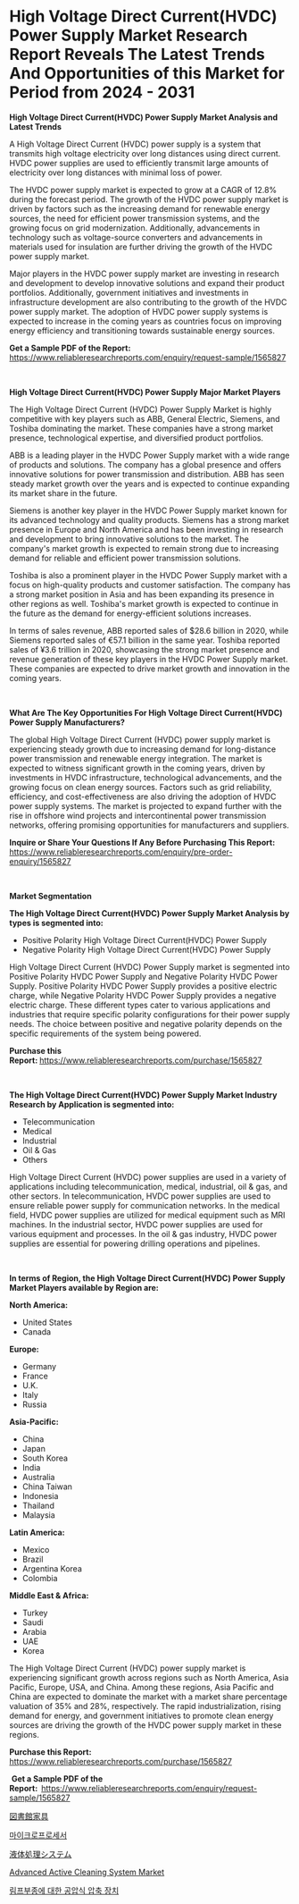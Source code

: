 <p><h1>High Voltage Direct Current(HVDC) Power Supply Market Research Report Reveals The Latest Trends And Opportunities of this Market for Period from 2024 - 2031</h1></p><p><strong>High Voltage Direct Current(HVDC) Power Supply Market Analysis and Latest Trends</strong></p>
<p><p>A High Voltage Direct Current (HVDC) power supply is a system that transmits high voltage electricity over long distances using direct current. HVDC power supplies are used to efficiently transmit large amounts of electricity over long distances with minimal loss of power.</p><p>The HVDC power supply market is expected to grow at a CAGR of 12.8% during the forecast period. The growth of the HVDC power supply market is driven by factors such as the increasing demand for renewable energy sources, the need for efficient power transmission systems, and the growing focus on grid modernization. Additionally, advancements in technology such as voltage-source converters and advancements in materials used for insulation are further driving the growth of the HVDC power supply market.</p><p>Major players in the HVDC power supply market are investing in research and development to develop innovative solutions and expand their product portfolios. Additionally, government initiatives and investments in infrastructure development are also contributing to the growth of the HVDC power supply market. The adoption of HVDC power supply systems is expected to increase in the coming years as countries focus on improving energy efficiency and transitioning towards sustainable energy sources.</p></p>
<p><strong>Get a Sample PDF of the Report:&nbsp;</strong> <a href="https://www.reliableresearchreports.com/enquiry/request-sample/1565827">https://www.reliableresearchreports.com/enquiry/request-sample/1565827</a></p>
<p>&nbsp;</p>
<p><strong>High Voltage Direct Current(HVDC) Power Supply Major Market Players</strong></p>
<p><p>The High Voltage Direct Current (HVDC) Power Supply Market is highly competitive with key players such as ABB, General Electric, Siemens, and Toshiba dominating the market. These companies have a strong market presence, technological expertise, and diversified product portfolios.</p><p>ABB is a leading player in the HVDC Power Supply market with a wide range of products and solutions. The company has a global presence and offers innovative solutions for power transmission and distribution. ABB has seen steady market growth over the years and is expected to continue expanding its market share in the future.</p><p>Siemens is another key player in the HVDC Power Supply market known for its advanced technology and quality products. Siemens has a strong market presence in Europe and North America and has been investing in research and development to bring innovative solutions to the market. The company's market growth is expected to remain strong due to increasing demand for reliable and efficient power transmission solutions.</p><p>Toshiba is also a prominent player in the HVDC Power Supply market with a focus on high-quality products and customer satisfaction. The company has a strong market position in Asia and has been expanding its presence in other regions as well. Toshiba's market growth is expected to continue in the future as the demand for energy-efficient solutions increases.</p><p>In terms of sales revenue, ABB reported sales of $28.6 billion in 2020, while Siemens reported sales of €57.1 billion in the same year. Toshiba reported sales of ¥3.6 trillion in 2020, showcasing the strong market presence and revenue generation of these key players in the HVDC Power Supply market. These companies are expected to drive market growth and innovation in the coming years.</p></p>
<p>&nbsp;</p>
<p><strong>What Are The Key Opportunities For High Voltage Direct Current(HVDC) Power Supply Manufacturers?</strong></p>
<p><p>The global High Voltage Direct Current (HVDC) power supply market is experiencing steady growth due to increasing demand for long-distance power transmission and renewable energy integration. The market is expected to witness significant growth in the coming years, driven by investments in HVDC infrastructure, technological advancements, and the growing focus on clean energy sources. Factors such as grid reliability, efficiency, and cost-effectiveness are also driving the adoption of HVDC power supply systems. The market is projected to expand further with the rise in offshore wind projects and intercontinental power transmission networks, offering promising opportunities for manufacturers and suppliers.</p></p>
<p><strong>Inquire or Share Your Questions If Any Before Purchasing This Report:</strong> <a href="https://www.reliableresearchreports.com/enquiry/pre-order-enquiry/1565827">https://www.reliableresearchreports.com/enquiry/pre-order-enquiry/1565827</a></p>
<p>&nbsp;</p>
<p><strong>Market Segmentation</strong></p>
<p><strong>The High Voltage Direct Current(HVDC) Power Supply Market Analysis by types is segmented into:</strong></p>
<p><ul><li>Positive Polarity High Voltage Direct Current(HVDC) Power Supply</li><li>Negative Polarity High Voltage Direct Current(HVDC) Power Supply</li></ul></p>
<p><p>High Voltage Direct Current (HVDC) Power Supply market is segmented into Positive Polarity HVDC Power Supply and Negative Polarity HVDC Power Supply. Positive Polarity HVDC Power Supply provides a positive electric charge, while Negative Polarity HVDC Power Supply provides a negative electric charge. These different types cater to various applications and industries that require specific polarity configurations for their power supply needs. The choice between positive and negative polarity depends on the specific requirements of the system being powered.</p></p>
<p><strong>Purchase this Report:&nbsp;</strong><a href="https://www.reliableresearchreports.com/purchase/1565827">https://www.reliableresearchreports.com/purchase/1565827</a></p>
<p>&nbsp;</p>
<p><strong>The High Voltage Direct Current(HVDC) Power Supply Market Industry Research by Application is segmented into:</strong></p>
<p><ul><li>Telecommunication</li><li>Medical</li><li>Industrial</li><li>Oil & Gas</li><li>Others</li></ul></p>
<p><p>High Voltage Direct Current (HVDC) power supplies are used in a variety of applications including telecommunication, medical, industrial, oil & gas, and other sectors. In telecommunication, HVDC power supplies are used to ensure reliable power supply for communication networks. In the medical field, HVDC power supplies are utilized for medical equipment such as MRI machines. In the industrial sector, HVDC power supplies are used for various equipment and processes. In the oil & gas industry, HVDC power supplies are essential for powering drilling operations and pipelines.</p></p>
<p>&nbsp;</p>
<p><strong>In terms of Region, the High Voltage Direct Current(HVDC) Power Supply Market Players available by Region are:</strong></p>
<p>
    <p> <strong> North America: </strong>
        <ul>
            <li>United States</li>
            <li>Canada</li>
        </ul>
        </p> 
    <p> <strong> Europe: </strong>
        <ul>
            <li>Germany</li>
            <li>France</li>
            <li>U.K.</li>
            <li>Italy</li>
            <li>Russia</li>
        </ul>
        </p> 
    <p> <strong> Asia-Pacific: </strong>
        <ul>
            <li>China</li>
            <li>Japan</li>
            <li>South Korea</li>
            <li>India</li>
            <li>Australia</li>
            <li>China Taiwan</li>
            <li>Indonesia</li>
            <li>Thailand</li>
            <li>Malaysia</li>
        </ul>
        </p> 
    <p> <strong> Latin America: </strong>
        <ul>
            <li>Mexico</li>
            <li>Brazil</li>
            <li>Argentina Korea</li>
            <li>Colombia</li>
        </ul>
        </p> 
    <p> <strong> Middle East & Africa: </strong>
        <ul>
            <li>Turkey</li>
            <li>Saudi</li>
            <li>Arabia</li>
            <li>UAE</li>
            <li>Korea</li>
        </ul>
    </p>
    </p>
<p><p>The High Voltage Direct Current (HVDC) power supply market is experiencing significant growth across regions such as North America, Asia Pacific, Europe, USA, and China. Among these regions, Asia Pacific and China are expected to dominate the market with a market share percentage valuation of 35% and 28%, respectively. The rapid industrialization, rising demand for energy, and government initiatives to promote clean energy sources are driving the growth of the HVDC power supply market in these regions.</p></p>
<p><strong>Purchase this Report: </strong><a href="https://www.reliableresearchreports.com/purchase/1565827">https://www.reliableresearchreports.com/purchase/1565827</a></p>
<p>&nbsp;<strong>Get a Sample PDF of the Report:&nbsp;&nbsp;</strong><a href="https://www.reliableresearchreports.com/enquiry/request-sample/1565827">https://www.reliableresearchreports.com/enquiry/request-sample/1565827</a></p>
<p><strong></strong></p>
<p><p><a href="https://github.com/xemfu2379520/Market-Research-Report-List-1/blob/main/429144416616.md">図書館家具</a></p><p><a href="https://github.com/bvubpqd5241630/Market-Research-Report-List-1/blob/main/370417715589.md">마이크로프로세서</a></p><p><a href="https://github.com/bucuel854722/Market-Research-Report-List-1/blob/main/892139816617.md">液体処理システム</a></p><p><a href="https://issuu.com/reportprime-2/docs/advanced-active-cleaning-system-market-size-2030.p">Advanced Active Cleaning System Market</a></p><p><a href="https://github.com/khytkeqagplkzqvh/Market-Research-Report-List-1/blob/main/254516215590.md">림프부종에 대한 공압식 압축 장치</a></p></p>